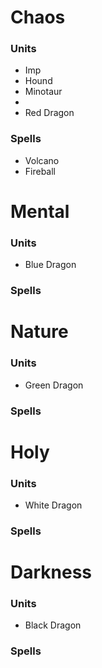 # Chaos
### Units
* Imp
* Hound
* Minotaur
* 
* Red Dragon
### Spells
* Volcano
* Fireball

# Mental
### Units
* Blue Dragon
### Spells

# Nature
### Units
* Green Dragon
### Spells

# Holy
### Units
* White Dragon
### Spells

# Darkness
### Units
* Black Dragon
### Spells
